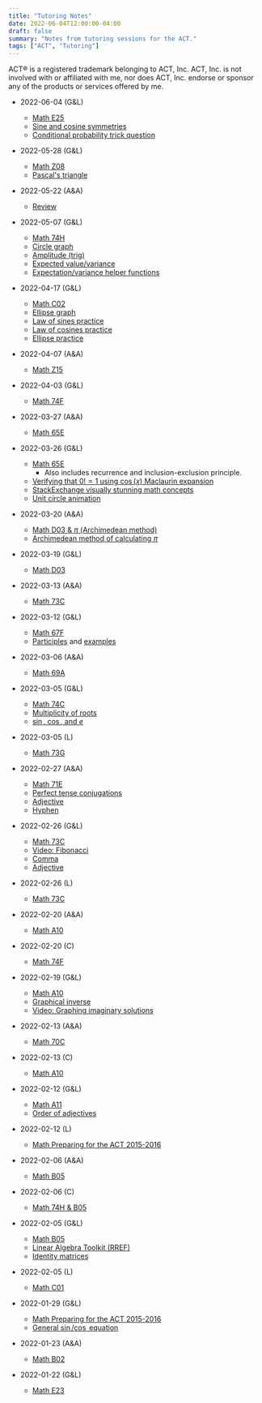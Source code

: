 ```yaml
---
title: "Tutoring Notes"
date: 2022-06-04T12:00:00-04:00
draft: false
summary: "Notes from tutoring sessions for the ACT."
tags: ["ACT", "Tutoring"]
---
```


ACT® is a registered trademark belonging to ACT, Inc. ACT, Inc. is not involved with or affiliated with me, nor does ACT, Inc. endorse or sponsor any of the products or services offered by me.

* 2022-06-04 (G&L)
  * [Math E25](https://drive.google.com/file/d/1Rv-uoJf2GoVGSzVr3pSjbZOVe8qzdlh4/view?usp=sharing)
  * [Sine and cosine symmetries](../sin_cos)
  * [Conditional probability trick question](https://www.smh.com.au/politics/federal/in-dumb-luck-we-can-trust-20120127-1qldb.html)
* 2022-05-28 (G&L)
  * [Math Z08](https://drive.google.com/file/d/1iwmlCQg9238y1ceVeSzZJlqg0LvuIkLQ/view?usp=sharing)
  * [Pascal's triangle](../pascals_triangle)
* 2022-05-22 (A&A)
  * [Review](https://drive.google.com/file/d/1WUBGmeMI4gPJIalZb740zxszT_mhGbqf/view?usp=sharing)
* 2022-05-07 (G&L)
  * [Math 74H](https://drive.google.com/file/d/1jyIx4bfLdxYEYlCLjfqnCfhNkMM__q8Q/view?usp=sharing)
  * [Circle graph](https://www.desmos.com/calculator/hndmyzbpcf)
  * [Amplitude (trig)](https://www.desmos.com/calculator/otuhsdrrpk)
  * [Expected value/variance](https://gist.github.com/jesse-wei/a7e18d3156485dac471f1f238066cc96)
  * [Expectation/variance helper functions](https://gist.github.com/jesse-wei/886eb8bf4f36e77430c7358e85a5c1b5)
* 2022-04-17 (G&L)
  * [Math C02](https://drive.google.com/file/d/1BysVyB1F3Gtx07JhZbeIUGSziPmKlR64/view?usp=sharing)
  * [Ellipse graph](https://www.desmos.com/calculator/lsqv5fbsnu)
  * [Law of sines practice](https://www.khanacademy.org/math/precalculus/x9e81a4f98389efdf:trig/x9e81a4f98389efdf:law-of-sines/e/law_of_sines)
  * [Law of cosines practice](https://www.khanacademy.org/math/precalculus/x9e81a4f98389efdf:trig/x9e81a4f98389efdf:law-of-cosines/e/law_of_cosines)
  * [Ellipse practice](https://www.khanacademy.org/math/precalculus/x9e81a4f98389efdf:conics/x9e81a4f98389efdf:ellipse-center-radii/e/equation-of-an-ellipse-from-its-graph)
* 2022-04-07 (A&A)
  * [Math Z15](https://drive.google.com/file/d/18FWSA69sHMM7OapjVfd3HZ6PiucMDxQT/view?usp=sharing)
* 2022-04-03 (G&L)
  * [Math 74F](https://drive.google.com/file/d/1nElaUsPS5KGGQ-qkV_WKr6UjwBLy_KVr/view?usp=sharing)
* 2022-03-27 (A&A)
  * [Math 65E](https://drive.google.com/file/d/1NAxikcceYebGBFFC_oRAJyQlvvEipwfI/view?usp=sharing)
* 2022-03-26 (G&L)
  * [Math 65E](https://drive.google.com/file/d/18ZMkOV5L0j8f3IAwIpwcwJ2L856NaoxP/view?usp=sharing)
    * Also includes recurrence and inclusion-exclusion principle.
  * [Verifying that $0! = 1$ using $\cos(x)$ Maclaurin expansion](https://gist.github.com/jesse-wei/98c22a973b8025a381c6c26983dd0a4c)
  * [StackExchange visually stunning math concepts](https://math.stackexchange.com/questions/733754/visually-stunning-math-concepts-which-are-easy-to-explain)
  * [Unit circle animation](https://www.khanacademy.org/computer-programming/circle/4597064320155648)

* 2022-03-20 (A&A)
  * [Math D03 & $\pi$ (Archimedean method)](https://drive.google.com/file/d/1hqQcw-dJv90OaGIVXgW_vBaAr4HGrxyl/view?usp=sharing)
  * [Archimedean method of calculating $\pi$](https://gist.github.com/jesse-wei/9fde4d5e0ace58dbf3f04f312e3bf459)
* 2022-03-19 (G&L)
  * [Math D03](https://drive.google.com/file/d/1KhVShHMvoFb-Mbkq3NVFMtdj7iEkjeZQ/view?usp=sharing)
* 2022-03-13 (A&A)
  * [Math 73C](https://drive.google.com/file/d/1LLqOwb3D3pbA82dmQFXhGw0ZgwuUvk8Z/view?usp=sharing)
* 2022-03-12 (G&L)
  * [Math 67F](https://drive.google.com/file/d/1b2K56aPp2D4rT89wwF-tp7TJyztkdomo/view?usp=sharing)
  * [Participles](https://www.grammarly.com/blog/participle/) and [examples](https://www.grammar-monster.com/glossary/past_participles.htm)
* 2022-03-06 (A&A)
  * [Math 69A](https://drive.google.com/file/d/1VCWT-jyVT9NcqbH3gkBgQ4cBToVv0VoZ/view?usp=sharing)
* 2022-03-05 (G&L)
  * [Math 74C](https://drive.google.com/file/d/1P0VpvIPmqqAyyx6vaRwc65Pu8_YEe3sY/view?usp=sharing)
  * [Multiplicity of roots](https://www.desmos.com/calculator/69lwvvd8ax)
  * [$\sin$, $\cos$, and $e$](https://www.desmos.com/calculator/7kwlqhitkn)
* 2022-03-05 (L)
  * [Math 73G](https://drive.google.com/file/d/1pUKWGBJtDd9ua7rrO-7kaRiXVwSDwid3/view?usp=sharing)
* 2022-02-27 (A&A)
  * [Math 71E](https://drive.google.com/file/d/1EyeqMYu2v4uwqylgRrrimppwS2BlMkBt/view?usp=sharing)
  * [Perfect tense conjugations](https://learningenglish.voanews.com/a/everyday-grammar-have-you-perfected-the-perfect-tenses/3137265.html)
  * [Adjective](https://www.grammarly.com/blog/adjective/)
  * [Hyphen](https://www.grammarly.com/blog/hyphen/)
* 2022-02-26 (G&L)
  * [Math 73C](https://drive.google.com/file/d/1yFlGsgLfplrmF1FyfEuQs7NvwGxLEWxC/view?usp=sharing)
  * [Video: Fibonacci](https://www.youtube.com/watch?v=wTlw7fNcO-0)
  * [Comma](https://www.grammarly.com/blog/comma/)
  * [Adjective](https://www.grammarly.com/blog/adjective/)
* 2022-02-26 (L)
  * [Math 73C](https://drive.google.com/file/d/1luHRolPDKc_K2RrF5kraPuGjG7ED4wC8/view?usp=sharing)
* 2022-02-20 (A&A)
  * [Math A10](https://drive.google.com/file/d/16aXiwT5XaAWcRy09clLTkK19-_GV3bzd/view?usp=sharing)
* 2022-02-20 (C)
  * [Math 74F](https://drive.google.com/file/d/1nElaUsPS5KGGQ-qkV_WKr6UjwBLy_KVr/view?usp=sharing)
* 2022-02-19 (G&L)
  * [Math A10](https://drive.google.com/file/d/16aXiwT5XaAWcRy09clLTkK19-_GV3bzd/view?usp=sharing)
  * [Graphical inverse](https://www.desmos.com/calculator/zr6zpiadri)
  * [Video: Graphing imaginary solutions](https://www.youtube.com/watch?v=T647CGsuOVU)
* 2022-02-13 (A&A)
  * [Math 70C](https://drive.google.com/file/d/1SlRSwuy9rj6IxKpziLCiRqAMU6dTmT66/view?usp=sharing)
* 2022-02-13 (C)
  * [Math A10](https://drive.google.com/file/d/1Jn-AdSeH5A-NhYVxGirCiETTNoqcvms4/view?usp=sharing)
* 2022-02-12 (G&L)
  * [Math A11](https://drive.google.com/file/d/1N-CJKM5VZXPIj0F-N4VkUBjkuDUlI8vq/view?usp=sharing)
  * [Order of adjectives](https://dictionary.cambridge.org/us/grammar/british-grammar/adjectives-order)
* 2022-02-12 (L)
  * [Math Preparing for the ACT 2015-2016](https://drive.google.com/file/d/1MK-NyDLu943IUG4Z7WIiLOUbvMams8uN/view?usp=sharing)
* 2022-02-06 (A&A)
  * [Math B05](https://drive.google.com/file/d/1vRCAe5Zp4ayKG_g87wcsp1y_R8BhNsR5/view?usp=sharing)
* 2022-02-06 (C)
  * [Math 74H & B05](https://drive.google.com/file/d/1HDi_SyiAPcvEFOTfN104ecz5vpPTv5kn/view?usp=sharing)
* 2022-02-05 (G&L)
  * [Math B05](https://drive.google.com/file/d/1N5ka4IcvQD_i0awQof0epq3cvRF2rGuy/view?usp=sharing)
  * [Linear Algebra Toolkit (RREF)](http://www.math.odu.edu/~bogacki/cgi-bin/lat.cgi)
  * [Identity matrices](https://www.khanacademy.org/math/precalculus/x9e81a4f98389efdf:matrices/x9e81a4f98389efdf:properties-of-matrix-multiplication/a/intro-to-identity-matrices)
* 2022-02-05 (L)
  * [Math C01](https://drive.google.com/file/d/12NQnQleGhTxETApVJpYxInHimqOh4ufh/view?usp=sharing)
* 2022-01-29 (G&L)
  * [Math Preparing for the ACT 2015-2016](https://drive.google.com/file/d/1ZkciGqcjQjlkH4ROZeVrRe2Ny4hlZxbo/view?usp=sharing)
  * [General $\sin$/$\cos$ equation](https://www.desmos.com/calculator/te4ce0hixf)
* 2022-01-23 (A&A)
  * [Math B02](https://drive.google.com/file/d/18uFS1gD1avW3d0-cxBDoY3rKUJOrleVy/view?usp=sharing)
* 2022-01-22 (G&L)
  * [Math E23](https://drive.google.com/file/d/1PJ3KTbgR02vax06JdRvBTyeJafqBDIW8/view?usp=sharing)
